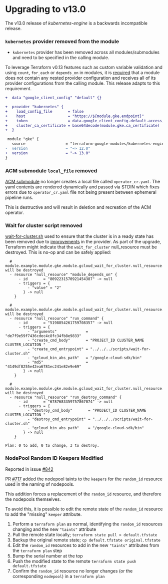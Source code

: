 # Upgrading to v13.0

The v13.0 release of *kubernetes-engine* is a backwards incompatible
release.

### `kubernetes` provider removed from the module

- `kubernetes` provider has been removed across all modules/submodules and need to be specified in the calling module.

To leverage Terraform v0.13 features such as custom variable validation and using `count`, `for_each` or `depends_on` in modules,
it is [required](https://www.terraform.io/docs/modules/providers.html#legacy-shared-modules-with-provider-configurations) that
a module does not contain any nested provider configuration and receives all of its provider configurations from the calling
module. This release adapts to this requirement.

```diff
+  data "google_client_config" "default" {}

+  provider "kubernetes" {
+    load_config_file       = false
+    host                   = "https://${module.gke.endpoint}"
+    token                  = data.google_client_config.default.access_token
+    cluster_ca_certificate = base64decode(module.gke.ca_certificate)
+  }

 module "gke" {
   source                  = "terraform-google-modules/kubernetes-engine/google"
-  version                 = "~> 12.0"
+  version                 = "~> 13.0"
}
```

### ACM submodule `local_file` removed

[ACM submodule](https://github.com/terraform-google-modules/terraform-google-kubernetes-engine/tree/master/modules/acm) no longer creates a local file called `operator_cr.yaml`.
The yaml contents are rendered dynamically and passed via STDIN which fixes errors due to `operator_cr.yaml` file not being present between ephemeral pipeline runs.

This is destructive and will result in deletion and recreation of the ACM operator.

### Wait for cluster script removed

[wait-for-cluster.sh](https://github.com/terraform-google-modules/terraform-google-kubernetes-engine/blob/2c4a2b11b9be01c392c9d3a0c5c720973dbffebf/cluster.tf#L323) used to ensure that the cluster is in a ready state has been removed due to [improvements](https://github.com/terraform-google-modules/terraform-google-kubernetes-engine/issues/800) in the provider. As part of the upgrade, Terraform might indicate that the `wait_for_cluster` null_resource must be destroyed. This is no-op and can be safely applied:

```
  # module.example.module.gke.module.gcloud_wait_for_cluster.null_resource.module_depends_on[0] will be destroyed
  - resource "null_resource" "module_depends_on" {
      - id       = "8092231570921454387" -> null
      - triggers = {
          - "value" = "2"
        } -> null
    }

  # module.example.module.gke.module.gcloud_wait_for_cluster.null_resource.run_command[0] will be destroyed
  - resource "null_resource" "run_command" {
      - id       = "5198854261759708357" -> null
      - triggers = {
          - "arguments"             = "de7f9e59f7436cdec4c8fc34fb8e9833"
          - "create_cmd_body"       = "PROJECT_ID CLUSTER_NAME CLUSTER_LOCATION "
          - "create_cmd_entrypoint" = "../../../scripts/wait-for-cluster.sh"
          - "gcloud_bin_abs_path"   = "/google-cloud-sdk/bin"
          - "md5"                   = "4149df8255e42ea6781ec241e82e9e69"
        } -> null
    }

  # module.example.module.gke.module.gcloud_wait_for_cluster.null_resource.run_destroy_command[0] will be destroyed
  - resource "null_resource" "run_destroy_command" {
      - id       = "6787683359757867074" -> null
      - triggers = {
          - "destroy_cmd_body"       = "PROJECT_ID CLUSTER_NAME CLUSTER_LOCATION "
          - "destroy_cmd_entrypoint" = "../../../scripts/wait-for-cluster.sh"
          - "gcloud_bin_abs_path"    = "/google-cloud-sdk/bin"
        } -> null
    }

Plan: 0 to add, 0 to change, 3 to destroy.
```

### NodePool Random ID Keepers Modified

Reported in issue [#842](https://github.com/terraform-google-modules/terraform-google-kubernetes-engine/issues/842)

PR [#717](https://github.com/terraform-google-modules/terraform-google-kubernetes-engine/pull/717) added the nodepool taints to the `keepers` for the `random_id` resource used in the naming of nodepools.

This addition forces a replacement of the `random_id` resource, and therefore the nodepools themselves.

To avoid this, it is possible to edit the remote state of the `random_id` resource to add the "missing" `keeper` attribute.

1. Perform a `terraform plan` as normal, identifying the `random_id` resources changing and the new `"taints"` attribute
1. Pull the remote state locally; `terraform state pull > default.tfstate`
1. Backup the original remote state; `cp default.tfstate original.tfstate`
1. Edit the `random_id` resources to add in the new `"taints"` attributes from the `terraform plan` step
1. Bump the serial number at the top
1. Push the modified state to the remote `terraform state push default.tfstate`
1. Confirm the `random_id` resource no longer changes (or the corresponding `nodepool`) in a `terraform plan`
